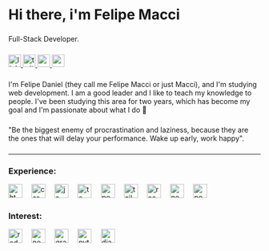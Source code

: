 <h1 align="left">Hi there, i'm Felipe Macci</h1>

###

<p align="left">Full-Stack Developer.</p>

###

<div align="left">
  <a href="https://www.linkedin.com/in/felipemacci/" target="_blank">
    <img src="https://img.shields.io/static/v1?message=LinkedIn&logo=linkedin&label=&color=422680&logoColor=white&labelColor=&style=for-the-badge" height="25" alt="linkedin logo"  />
  </a>
  <a href="https://twitter.com/felipemacci" target="_blank">
    <img src="https://img.shields.io/static/v1?message=Twitter&logo=twitter&label=&color=422680&logoColor=white&labelColor=&style=for-the-badge" height="25" alt="twitter logo"  />
  </a>
  <a href="https://www.youtube.com/channel/UCBAEawf4bzL9buG5iRGcb1Q" target="_blank">
    <img src="https://img.shields.io/static/v1?message=Youtube&logo=youtube&label=&color=422680&logoColor=white&labelColor=&style=for-the-badge" height="25" alt="youtube logo"  />
  </a>
  <a href="mailto:felipemacci@gmail.com" target="_blank">
    <img src="https://img.shields.io/static/v1?message=Gmail&logo=gmail&label=&color=422680&logoColor=white&labelColor=&style=for-the-badge" height="25" alt="gmail logo"  />
  </a>
</div>

###

<p align="left">I'm Felipe Daniel (they call me Felipe Macci or just Macci), and I'm studying web development. I am a good leader and I like to teach my knowledge to people. I've been studying this area for two years, which has become my goal and I'm passionate about what I do 🤍</p>

###

<p align="left">"Be the biggest enemy of procrastination and laziness, because they are the ones that will delay your performance. Wake up early, work happy".</p>

###

<hr />

### Experience:

<a href="/"><img src="https://logodownload.org/wp-content/uploads/2016/10/html5-logo-10.png" alt="html logo" height="28" /></a>
⠀
<a href="/"><img src="https://upload.wikimedia.org/wikipedia/commons/thumb/6/62/CSS3_logo.svg/800px-CSS3_logo.svg.png" alt="css logo" height="28" /></a>
⠀
<a href="/"><img src="https://upload.wikimedia.org/wikipedia/commons/thumb/9/99/Unofficial_JavaScript_logo_2.svg/1024px-Unofficial_JavaScript_logo_2.svg.png" alt="js logo" height="28" /></a>
⠀
<a href="/"><img src="https://www.svgrepo.com/show/303600/typescript-logo.svg" alt="ts logo" height="28" /></a>
⠀
<a href="/"><img src="https://upload.wikimedia.org/wikipedia/commons/thumb/b/bc/PostCSS_Logo.svg/1200px-PostCSS_Logo.svg.png" alt="postcss logo" height="28" /></a>
⠀
<a href="/"><img src="https://aatrox-demo.vercel.app/assets/images/logos/tailwind.svg" alt="tailwindcss logo" height="28" /></a>
⠀
<a href="/"><img src="https://upload.wikimedia.org/wikipedia/commons/thumb/a/a7/React-icon.svg/2300px-React-icon.svg.png" alt="reactjs logo" height="28" /></a>
⠀
<a href="/"><img src="https://seeklogo.com/images/N/nodejs-logo-FBE122E377-seeklogo.com.png" alt="nodejs logo" height="28" /></a>
⠀
<a href="/"><img src="https://upload.wikimedia.org/wikipedia/commons/thumb/2/29/Postgresql_elephant.svg/1200px-Postgresql_elephant.svg.png" alt="postgresql logo" height="28" /></a>

### Interest:

<a href="/"><img src="https://bendyworks.com/assets/images/blog/2020-05-04-ionic-react-and-redux-74ed1080.png" alt="redux logo" height="28" /></a>
⠀
<a href="/"><img src="https://seeklogo.com/images/N/next-js-logo-8FCFF51DD2-seeklogo.com.png" alt="nextjs logo" height="28" /></a>
⠀
<a href="/"><img src="https://upload.wikimedia.org/wikipedia/commons/thumb/1/17/GraphQL_Logo.svg/2048px-GraphQL_Logo.svg.png" alt="graphql logo" height="28" /></a>
⠀
<a href="/"><img src="https://upload.wikimedia.org/wikipedia/commons/thumb/c/c3/Python-logo-notext.svg/2048px-Python-logo-notext.svg.png" alt="python logo" height="28" /></a>
⠀
<a href="/"><img src="https://cdn.worldvectorlogo.com/logos/django.svg" alt="django logo" height="28" /></a>
